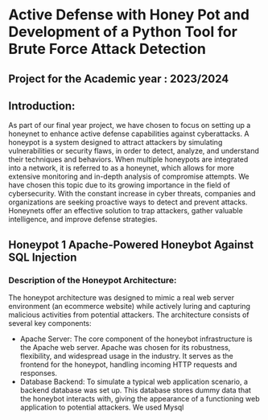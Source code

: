 # Active Defense with Honey Pot and Development of a Python Tool for Brute Force Attack Detection
## Project for the Academic year : 2023/2024

## Introduction:
As part of our final year project, we have chosen to focus on setting up a honeynet to enhance
active defense capabilities against cyberattacks. A honeypot is a system designed to attract
attackers by simulating vulnerabilities or security flaws, in order to detect, analyze, and
understand their techniques and behaviors. When multiple honeypots are integrated into a
network, it is referred to as a honeynet, which allows for more extensive monitoring and
in-depth analysis of compromise attempts.
We have chosen this topic due to its growing importance in the field of cybersecurity. With
the constant increase in cyber threats, companies and organizations are seeking proactive
ways to detect and prevent attacks. Honeynets offer an effective solution to trap attackers,
gather valuable intelligence, and improve defense strategies.

## Honeypot 1 Apache-Powered Honeybot Against SQL Injection
### Description of the Honeypot Architecture:
The honeypot architecture was designed to mimic a real web server environment (an
ecommerce website) while actively luring and capturing malicious activities from potential
attackers. The architecture consists of several key components:
- Apache Server: The core component of the honeybot infrastructure is the Apache
web server. Apache was chosen for its robustness, flexibility, and widespread usage in
the industry. It serves as the frontend for the honeypot, handling incoming HTTP
requests and responses.
- Database Backend: To simulate a typical web application scenario, a backend
database was set up. This database stores dummy data that the honeybot interacts
with, giving the appearance of a functioning web application to potential attackers.
We used Mysql
